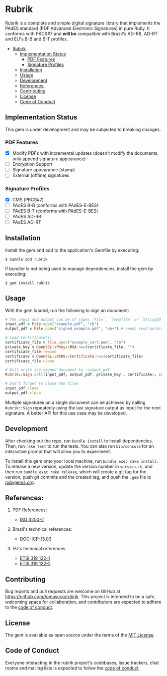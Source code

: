 # Rubrik

Rubrik is a complete and simple digital signature library that implements the PAdES standard (PDF Advanced Electronic
Signatures) in pure Ruby. It conforms with PKCS#7 and **will be** compatible with Brazil's AD-RB, AD-RT and EU's B-B
and B-T profiles.

- [Rubrik](#rubrik)
  - [Implementation Status](#implementation-status)
    - [PDF Features](#pdf-features)
    - [Signature Profiles](#signature-profiles)
  - [Installation](#installation)
  - [Usage](#usage)
  - [Development](#development)
  - [References:](#references)
  - [Contributing](#contributing)
  - [License](#license)
  - [Code of Conduct](#code-of-conduct)

## Implementation Status

This gem is under development and may be subjected to breaking changes.

### PDF Features
- [x] Modify PDFs with incremental updates (doesn't modify the documents, only append signature appearance)
- [ ] Encryption Support
- [ ] Signature appearance (stamp)
- [ ] External (offline) signatures

### Signature Profiles
- [x] CMS (PKCS#7)
- [ ] PAdES B-B (conforms with PAdES-E-BES)
- [ ] PAdES B-T (conforms with PAdES-E-BES)
- [ ] PAdES AD-RB
- [ ] PAdES AD-RT

## Installation

Install the gem and add to the application's Gemfile by executing:

    $ bundle add rubrik

If bundler is not being used to manage dependencies, install the gem by executing:

    $ gem install rubrik

## Usage

With the gem loaded, run the following to sign an document:

```ruby
# The input and output can be of types `File`, `Tempfile` or `StringIO`.
input_pdf = File.open("example.pdf", "rb")
output_pdf = File.open("signed_example.pdf", "wb+") # needs read permission

# Load Certificate(s)
certificate_file = File.open("example_cert.pem", "rb")
private_key = OpenSSL::PKey::RSA.new(certificate_file, "")
certificate_file.rewind
certificate = OpenSSL::X509::Certificate.new(certificate_file)
certificate_file.close

# Will write the signed document to `output_pdf`
Rubrik::Sign.call(input_pdf, output_pdf, private_key:, certificate:, certificate_chain: [])

# Don't forget to close the files
input_pdf.close
output_pdf.close
```
Multiple signatures on a single document can be achieved by calling `Rubrik::Sign` repeatedly using the last signature
output as input for the next signature. A better API for this use case may be developed.


## Development

After checking out the repo, run `bundle install` to install dependencies. Then, run `rake test` to run the tests. You can also run `bin/console` for an interactive prompt that will allow you to experiment.

To install this gem onto your local machine, run `bundle exec rake install`. To release a new version, update the version number in `version.rb`, and then run `bundle exec rake release`, which will create a git tag for the version, push git commits and the created tag, and push the `.gem` file to [rubygems.org](https://rubygems.org).

## References:
1. PDF References:
    - [ISO 3200-2](https://pdfa.org/sponsored-standards/)

2. Brazil's technical references:
    - [DOC-ICP-15.03](https://www.gov.br/iti/pt-br/assuntos/legislacao/instrucoes-normativas/IN032021_DOC_15.03_assinada.pdf)
3. EU's technical references:
    - [ETSI 319 122-1](https://www.etsi.org/deliver/etsi_en/319100_319199/31912201/01.02.01_60/en_31912201v010201p.pdf)
    - [ETSI 319 122-2](https://www.etsi.org/deliver/etsi_en/319100_319199/31912201/01.02.01_60/en_31912201v010201p.pdf)

## Contributing

Bug reports and pull requests are welcome on GitHub at https://github.com/tomascco/rubrik. This project is intended to be a safe, welcoming space for collaboration, and contributors are expected to adhere to the [code of conduct](https://github.com/tomascco/rubrik/blob/main/CODE_OF_CONDUCT.md).

## License

The gem is available as open source under the terms of the [MIT License](https://opensource.org/licenses/MIT).

## Code of Conduct

Everyone interacting in the rubrik project's codebases, issue trackers, chat rooms and mailing lists is expected to follow the [code of conduct](https://github.com/tomascco/rubrik/blob/main/CODE_OF_CONDUCT.md).
